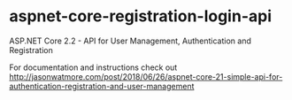 # aspnet-core-registration-login-api

ASP.NET Core 2.2 - API for User Management, Authentication and Registration

For documentation and instructions check out http://jasonwatmore.com/post/2018/06/26/aspnet-core-21-simple-api-for-authentication-registration-and-user-management
